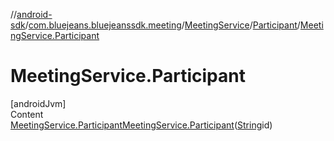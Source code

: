 //[android-sdk](../../../../index.md)/[com.bluejeans.bluejeanssdk.meeting](../../index.md)/[MeetingService](../index.md)/[Participant](index.md)/[MeetingService.Participant](-meeting-service.-participant.md)



# MeetingService.Participant  
[androidJvm]  
Content  
[MeetingService.Participant](index.md)[MeetingService.Participant](-meeting-service.-participant.md)([String](https://developer.android.com/reference/kotlin/java/lang/String.html)id)  
  



